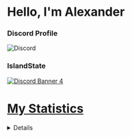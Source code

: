 # Hello, I'm Alexander

### Discord Profile
![Discord](https://discord.c99.nl/widget/theme-3/497286330175324160.png)

### IslandState
<a href="https://discord.gg/">
<img src="https://discordapp.com/api/guilds/980264590040506449/widget.png?style=banner4" alt="Discord Banner 4"/>

# My Statistics
  <details>
  <p>
<a href="https://github.com/ByAlexius">
  <img height="180em" src="https://github-readme-stats-eight-theta.vercel.app/api?username=ByAlexius&show_icons=true&theme=vue-dark&include_all_commits=true&count_private=true" /> 
  
  [![trophy](https://github-profile-trophy.vercel.app/?username=byalexius&theme=onedark)](https://github.com/ryo-ma/github-profile-trophy)
  </p>
   </details>

